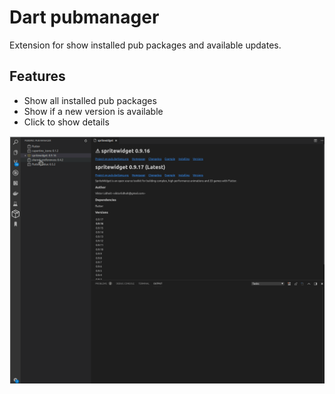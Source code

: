 # Dart pubmanager

Extension for show installed pub packages and available updates.

## Features

- Show all installed pub packages
- Show if a new version is available
- Click to show details

![Preview](video.gif)